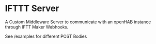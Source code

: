# IFTTT Server

A Custom Middleware Server to communicate with an openHAB instance through IFTT Maker Webhooks.

See /examples for different POST Bodies  